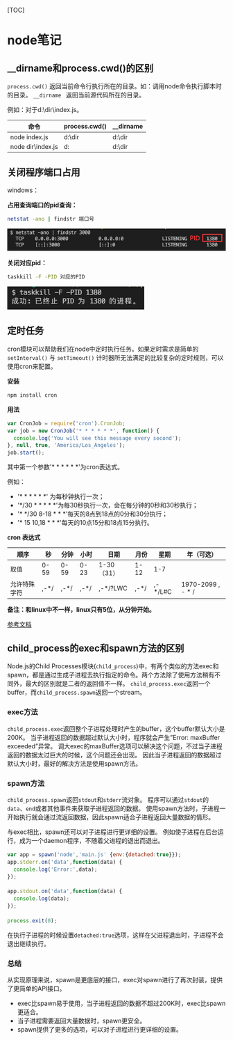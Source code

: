 [TOC]

# node笔记

## __dirname和process.cwd()的区别

`process.cwd()` 返回当前命令行执行所在的目录。如：调用node命令执行脚本时的目录。
`__dirname ` 返回当前源代码所在的目录。

例如：对于d:\dir\index.js。

| **命令**          | **process.cwd()** | **__dirname** |
| ----------------- | ----------------- | ------------- |
| node index.js     | d:\dir            | d:\dir        |
| node dir\index.js | d:                | d:\dir        |



## 关闭程序端口占用

windows：

**占用查询端口的pid查询：**

```bash
netstat -ano | findstr 端口号
```

![image-20210508113825176](node.assets/image-20210508113825176.png)



**关闭对应pid：**

```bash
taskkill -F -PID 对应的PID
```

![image-20210508113926552](node.assets/image-20210508113926552.png)



## 定时任务

cron模块可以帮助我们在node中定时执行任务。如果定时需求是简单的 `setInterval()` 与 `setTimeout()` 计时器所无法满足的比较复杂的定时规则，可以使用cron来配置。

**安装**

```bash
npm install cron
```

**用法**

```js
var CronJob = require('cron').CronJob;
var job = new CronJob('* * * * * *', function() {
  console.log('You will see this message every second');
}, null, true, 'America/Los_Angeles');
job.start();
```

其中第一个参数'* * * * * *'为cron表达式。

例如：

- '* * * * * *' 为每秒钟执行一次；
- '*/30 * * * * *'为每30秒执行一次，会在每分钟的0秒和30秒执行；
- '* */30 8-18 * * *'每天的8点到18点的0分和30分执行；
- '* 15 10,18 * * *'每天的10点15分和18点15分执行。

**cron 表达式**

| 顺序         | 秒   | 分钟 | 小时 | 日期       | 月份 | 星期    | 年（可选）        |
| ------------ | ---- | ---- | ---- | ---------- | ---- | ------- | ----------------- |
| 取值         | 0-59 | 0-59 | 0-23 | 1-30（31） | 1-12 | 1-7     |                   |
| 允许特殊字符 | ,-*/ | ,-*/ | ,-*/ | ,-*/?LWC   | ,-*/ | ,-*/L#C | 1970-2099 , - * / |

**备注：和linux中不一样，linux只有5位，从分钟开始。**

[参考文档](https://www.npmjs.com/package/cron)



## child_process的exec和spawn方法的区别

Node.js的Child Processes模块(`child_process`)中，有两个类似的方法exec和spawn，都是通过生成子进程去执行指定的命令。两个方法除了使用方法稍有不同外，最大的区别就是二者的返回值不一样。 `child_process.exec`返回一个buffer，而`child_process.spawn`返回一个stream。



### exec方法

`child_process.exec`返回整个子进程处理时产生的buffer，这个buffer默认大小是200K。 当子进程返回的数据超过默认大小时，程序就会产生”Error: maxBuffer exceeded”异常。 调大exec的maxBuffer选项可以解决这个问题，不过当子进程返回的数据太过巨大的时候，这个问题还会出现。 因此当子进程返回的数据超过默认大小时，最好的解决方法是使用spawn方法。



### spawn方法

`child_process.spawn`返回`stdout`和`stderr`流对象。 程序可以通过`stdout`的`data`、`end`或者其他事件来获取子进程返回的数据。 使用spawn方法时，子进程一开始执行就会通过流返回数据，因此spawn适合子进程返回大量数据的情形。

与exec相比，spawn还可以对子进程进行更详细的设置。 例如使子进程在后台运行，成为一个daemon程序，不随着父进程的退出而退出。

```js
var app = spawn('node','main.js' {env:{detached:true}});
app.stderr.on('data',function(data) {
  console.log('Error:',data);
});

app.stdout.on('data',function(data) {
  console.log(data);
});

process.exit(0);
```

在执行子进程的时候设置`detached:true`选项，这样在父进程退出时，子进程不会退出继续执行。



### 总结

从实现原理来说，spawn是更底层的接口，exec对spawn进行了再次封装，提供了更简单的API接口。

- exec比spawn易于使用，当子进程返回的数据不超过200K时，exec比spawn更适合。
- 当子进程需要返回大量数据时，spawn更安全。
- spawn提供了更多的选项，可以对子进程进行更详细的设置。
